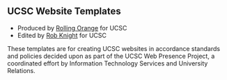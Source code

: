 ## UCSC Website Templates

- Produced by [Rolling Orange](http://www.rollingorange.com) for UCSC
- Edited by [Rob Knight](mailto:raknight@ucsc.edu) for UCSC

These templates are for creating UCSC websites in accordance standards and policies decided upon as part of the UCSC Web Presence Project, a coordinated effort by Information Technology Services and University Relations.